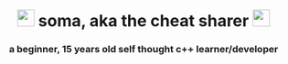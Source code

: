 <div align="center">
<h1><img src="https://media.tenor.com/images/c54b47cd603d3b8a3be3b88e8c5dea1c/tenor.gif" width="30"> soma, aka the cheat sharer <img src="https://media.tenor.com/images/c54b47cd603d3b8a3be3b88e8c5dea1c/tenor.gif" width="30"></h1>
</div>

 <h3 align="center">
   a beginner, 15 years old self thought c++ learner/developer
 </h5>
 
 


